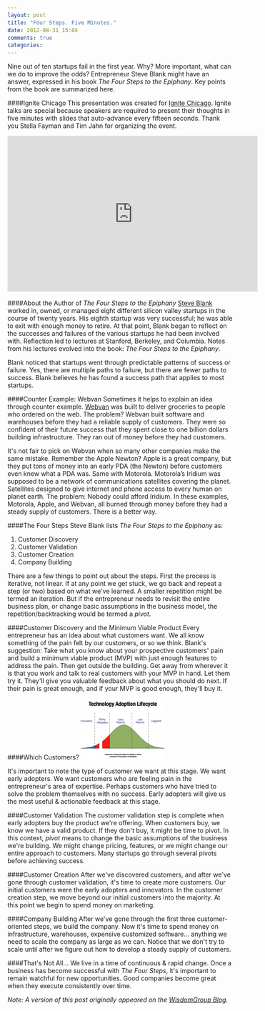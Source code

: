 ```yaml
---
layout: post
title: "Four Steps. Five Minutes."
date: 2012-08-31 15:04
comments: true
categories: 
---
```

Nine out of ten startups fail in the first year. Why? More important, what can we do to improve the odds? Entrepreneur Steve Blank might have an answer, expressed in his book _The Four Steps to the Epiphany_. Key points from the book are summarized here.

<!-- more -->
####Ignite Chicago
This presentation was created for <a href="http://ignitechi.org">Ignite Chicago</a>. Ignite talks are special because speakers are required to present their thoughts in five minutes with slides that auto-advance every fifteen seconds. Thank you Stella Fayman and Tim Jahn for organizing the event.

<center><iframe width="560" height="349" src="http://www.youtube.com/embed/uIYUTKP1pl8?rel=0" frameborder="0" allowfullscreen></iframe></center>

####About the Author of _The Four Steps to the Epiphany_
<a href="http://steveblank.com">Steve Blank</a> worked in, owned, or managed eight different silicon valley startups in the course of twenty years. His eighth startup was very successful; he was able to exit with enough money to retire. At that point, Blank began to reflect on the successes and failures of the various startups he had been involved with. Reflection led to lectures at Stanford, Berkeley, and Columbia. Notes from his lectures evolved into the book: _The Four Steps to the Epiphany_.

Blank noticed that startups went through predictable patterns of success or failure. Yes, there are multiple paths to failure, but there are fewer paths to success. Blank believes he has found a success path that applies to most startups.

####Counter Example: Webvan
Sometimes it helps to explain an idea through counter example. <a href="http://en.wikipedia.org/wiki/Webvan">Webvan</a> was built to deliver groceries to people who ordered on the web. The problem? Webvan built software and warehouses before they had a reliable supply of customers. They were so confident of their future success that they spent close to one billion dollars building infrastructure. They ran out of money before they had customers.

It's not fair to pick on Webvan when so many other companies make the same mistake. Remember the Apple Newton? Apple is a great company, but they put tons of money into an early PDA (the Newton) before customers even knew what a PDA was. Same with Motorola. Motorola’s Iridium was supposed to be a network of communications satellites covering the planet. Satellites designed to give internet and phone access to every human on planet earth. The problem: Nobody could afford Iridium. In these examples, Motorola, Apple, and Webvan, all burned through money before they had a steady supply of customers. There is a better way.

####The Four Steps
Steve Blank lists _The Four Steps to the Epiphany_ as:

1. Customer Discovery
2. Customer Validation
3. Customer Creation
4. Company Building

There are a few things to point out about the steps. First the process is iterative, not linear. If at any point we get stuck, we go back and repeat a step (or two) based on what we've learned. A smaller repetition might be termed an iteration. But if the entrepreneur needs to revisit the entire business plan, or change basic assumptions in the business model, the repetition/backtracking would be termed a _pivot_.

####Customer Discovery and the Minimum Viable Product
Every entrepreneur has an idea about what customers want. We all know something of the pain felt by our customers, or so we think. Blank's suggestion: Take what you know about your prospective customers' pain and build a minimum viable product (MVP) with just enough features to address the pain. Then get outside the building. Get away from wherever it is that you work and talk to real customers with your MVP in hand. Let them try it. They'll give you valuable feedback about what you should do next. If their pain is great enough, and if your MVP is good enough, they'll buy it.

####Which Customers?<a href="/images/lifecycle.png" onclick="window.open('/images/lifecycle.png','popup','width=770,height=548,scrollbars=no,resizable=yes,toolbar=no,directories=no,location=no,menubar=no,status=no,left=0,top=0'); return false"><img src="/images/lifecycle_thumb.png" border="0" alt="Technology Adoption Lifecycle, Crossing the Chasm, Geoffrey Moore" name="image" class="right" width="195" height="137" title="Technology Adoption Lifecycle, Crossing the Chasm, Geoffrey Moore" /></a>

It's important to note the type of customer we want at this stage. We want early adopters. We want customers who are feeling pain in the entrepreneur's area of expertise. Perhaps customers who have tried to solve the problem themselves with no success. Early adopters will give us the most useful & actionable feedback at this stage.

####Customer Validation
The customer validation step is complete when early adopters buy the product we're offering. When customers buy, we know we have a valid product. If they don't buy, it might be time to pivot. In this context, _pivot_ means to change the basic assumptions of the business we're building. We might change pricing, features, or we might change our entire approach to customers. Many startups go through several pivots before achieving success.

####Customer Creation
After we've discovered customers, and after we've gone through customer validation, it's time to create more customers. Our initial customers were the early adopters and innovators. In the customer creation step, we move beyond our initial customers into the majority. At this point we begin to spend money on marketing.

####Company Building
After we've gone through the first three customer-oriented steps, we build the company. Now it's time to spend money on infrastructure, warehouses, expensive customized software... anything we need to scale the company as large as we can. Notice that we don't try to scale until after we figure out how to develop a steady supply of customers.

####That's Not All...
We live in a time of continuous & rapid change. Once a business has become successful with _The Four Steps_, it's important to remain watchful for new opportunities. Good companies become great when they execute consistently over time.

_Note: A version of this post originally appeared on the [WisdomGroup Blog](http://wisdomgroup.com)._


